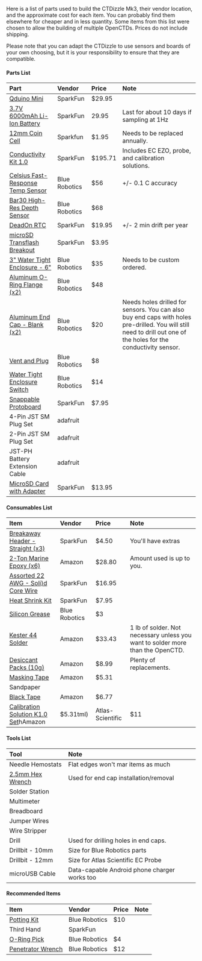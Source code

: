 Here is a list of parts used to build the CTDizzle Mk3, their vendor location, and the approximate cost for each item. You can probably find them elsewhere for cheaper and in less quantity. Some items from this list were chosen to allow the building of multiple OpenCTDs. Prices do not include shipping.

Please note that you can adapt the CTDizzle to use sensors and boards of your own choosing, but it is your responsibility to ensure that they are compatible. 

#### Parts List
|Part|Vendor|Price|Note|
|:---|:---|:---|:---|
|[Qduino Mini](https://www.sparkfun.com/products/13614)|SparkFun|$29.95|
|[3.7V 6000mAh Li-Ion Battery](https://www.sparkfun.com/products/13856)|SparkFun|29.95|Last for about 10 days if sampling at 1Hz|
|[12mm Coin Cell](https://www.sparkfun.com/products/337)|Sparkfun|$1.95|Needs to be replaced annually.|
|[Conductivity Kit 1.0](https://www.sparkfun.com/products/12908)|SparkFun|$195.71|Includes EC EZO, probe, and calibration solutions.|
|[Celsius Fast-Response Temp Sensor](https://www.bluerobotics.com/store/electronics/celsius-sensor-r1/)|Blue Robotics|$56|+/- 0.1 C accuracy|
|[Bar30 High-Res Depth Sensor](https://www.bluerobotics.com/store/electronics/bar30-sensor-r1/)|Blue Robotics|$68|
|[DeadOn RTC](https://www.sparkfun.com/products/10160)|SparkFun|$19.95|+/- 2 min drift per year|
|[microSD Transflash Breakout](https://www.sparkfun.com/products/544)|SparkFun|$3.95|
|[3" Water Tight Enclosure - 6"](https://www.bluerobotics.com/store/watertight-enclosures/wte3-p-tube-custom-r1/)|Blue Robotics|$35|Needs to be custom ordered.
|[Aluminum O-Ring Flange (x2)](https://www.bluerobotics.com/store/watertight-enclosures/o-ring-flange-3-series/)|Blue Robotics|$48|
|[Aluminum End Cap - Blank (x2)](https://www.bluerobotics.com/store/watertight-enclosures/wte3-m-end-cap-r1/)|Blue Robotics|$20|Needs holes drilled for sensors. You can also buy end caps with holes pre-drilled. You will still need to drill out one of the holes for the conductivity sensor.
|[Vent and Plug](https://www.bluerobotics.com/store/watertight-enclosures/vent-asm-r1/)|Blue Robotics|$8|
|[Water Tight Enclosure Switch](http://www.bluerobotics.com/store/electronics/switch-10-5a-r1/)|Blue Robotics|$14|
|[Snappable Protoboard](https://www.sparkfun.com/products/13268)|SparkFun|$7.95|
|4-Pin JST SM Plug Set|adafruit|
|2-Pin JST SM Plug Set|adafruit|
|JST-PH Battery Extension Cable|adafruit|
|[MicroSD Card with Adapter](https://www.sparkfun.com/products/11609)|SparkFun|$13.95|

#### Consumables List
|Item|Vendor|Price|Note|
|:---|:---|:---|:---|
|[Breakaway Header - Straight (x3)](https://www.sparkfun.com/products/116)|SparkFun|$4.50|You'll have extras|
|[2-Ton Marine Epoxy (x6)](https://www.amazon.com/dp/B00JN4SL3C/ref=twister_B06ZZ6NM7S?_encoding=UTF8&th=1)|Amazon|$28.80|Amount used is up to you.
|[Assorted 22 AWG - Soli)d Core Wire](https://www.sparkfun.com/products/11367)|SparkFun|$16.95|
|[Heat Shrink Kit](https://www.sparkfun.com/products/9353)|SparkFun|$7.95|
|[Silicon Grease](http://www.bluerobotics.com/store/tools/tool-silicone-grease-10g-r1/)|Blue Robotics|$3|
|[Kester 44 Solder](https://www.amazon.com/Kester-Rosin-Core-Solder-Spool/dp/B00068IJWC/ref=sr_1_4?ie=UTF8&qid=1496867514&sr=8-4&keywords=kester+44)|Amazon|$33.43|1 lb of solder. Not necessary unless you want to solder more than the OpenCTD.
|[Desiccant Packs (10g)](https://www.amazon.com/Desiccant-Indicating-Chloride-Moisture-Absorbent/dp/B01MPYB16J/ref=sr_1_1?s=hi&ie=UTF8&qid=1496867597&sr=1-1&keywords=10g+desiccant)|Amazon|$8.99|Plenty of replacements.
|[Masking Tape](https://www.amazon.com/3M-Masking-Stick-Surfaces-60-Yard/dp/B00004Z4AY/ref=sr_1_3?s=hi&ie=UTF8&qid=1496867660&sr=1-3&keywords=Green+masking+tape)|Amazon|$5.31
|Sandpaper|
|[Black Tape](https://www.amazon.com/Scotch-Electrical-75-Inch-66-Foot-0-007-Inch/dp/B00004WCCL/ref=sr_1_1?ie=UTF8&qid=1496867818&sr=8-1&keywords=3m+electrical+tape)|Amazon|$6.77
|[Calibration Solution K1.0 Set](https://www.atlas-scientific.com/product_pages/chemicals/ec-1_0.)hAmazon|$5.31tml)|Atlas-Scientific|$11|Already included in K1.0 kit, but it doesn't hurt to have extra on hand|


#### Tools List
|Tool|Note|
|:---|:---|
|Needle Hemostats|Flat edges won't mar items as much|
|[2.5mm Hex Wrench](http://www.bluerobotics.com/store/tools/tool-hex-set-r1/)|Used for end cap installation/removal|
|Solder Station|
|Multimeter|
|Breadboard|
|Jumper Wires|
|Wire Stripper|
|Drill|Used for drilling holes in end caps.
|Drillbit - 10mm|Size for Blue Robotics parts|
|Drillbit - 12mm|Size for Atlas Scientific EC Probe|
|microUSB Cable|Data-capable Android phone charger works too|


#### Recommended Items
|Item|Vendor|Price|Note|
|:---|:---|:---|:---|
|[Potting Kit](http://www.bluerobotics.com/store/tools/tool-potting-kit-r1/)|Blue Robotics|$10|
|Third Hand|SparkFun|
|[O-Ring Pick](http://www.bluerobotics.com/store/tools/tool-o-ring-pick-r1/)|Blue Robotics|$4|
|[Penetrator Wrench](http://www.bluerobotics.com/store/tools/tool-penetrator-wrench-r1/)|Blue Robotics|$12|





